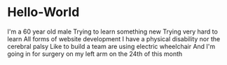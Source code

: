 # Hello-World
I'm a 60 year old male Trying to learn something new Trying very hard to learn All forms of website development I have a physical disability nor the cerebral palsy Like to build a team are using electric wheelchair And I'm going in for surgery on my left arm on the 24th of this month
